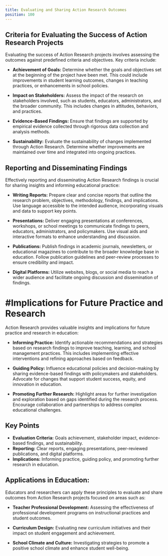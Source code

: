 ```yaml
---
title: Evaluating and Sharing Action Research Outcomes
position: 100
---
```


## Criteria for Evaluating the Success of Action Research Projects

Evaluating the success of Action Research projects involves assessing the outcomes against predefined criteria and objectives. Key criteria include:

- **Achievement of Goals:** Determine whether the goals and objectives set at the beginning of the project have been met. This could include improvements in student learning outcomes, changes in teaching practices, or enhancements in school policies.
  
- **Impact on Stakeholders:** Assess the impact of the research on stakeholders involved, such as students, educators, administrators, and the broader community. This includes changes in attitudes, behaviors, and practices.

- **Evidence-Based Findings:** Ensure that findings are supported by empirical evidence collected through rigorous data collection and analysis methods.

- **Sustainability:** Evaluate the sustainability of changes implemented through Action Research. Determine whether improvements are maintained over time and integrated into ongoing practices.

## Reporting and Disseminating Findings

Effectively reporting and disseminating Action Research findings is crucial for sharing insights and informing educational practice:

- **Writing Reports:** Prepare clear and concise reports that outline the research problem, objectives, methodology, findings, and implications. Use language accessible to the intended audience, incorporating visuals and data to support key points.

- **Presentations:** Deliver engaging presentations at conferences, workshops, or school meetings to communicate findings to peers, educators, administrators, and policymakers. Use visual aids and interactive formats to enhance understanding and discussion.

- **Publications:** Publish findings in academic journals, newsletters, or educational magazines to contribute to the broader knowledge base in education. Follow publication guidelines and peer-review processes to ensure credibility and impact.

- **Digital Platforms:** Utilize websites, blogs, or social media to reach a wider audience and facilitate ongoing discussion and dissemination of findings.

# #Implications for Future Practice and Research

Action Research provides valuable insights and implications for future practice and research in education:

- **Informing Practice:** Identify actionable recommendations and strategies based on research findings to improve teaching, learning, and school management practices. This includes implementing effective interventions and refining approaches based on feedback.

- **Guiding Policy:** Influence educational policies and decision-making by sharing evidence-based findings with policymakers and stakeholders. Advocate for changes that support student success, equity, and innovation in education.

- **Promoting Further Research:** Highlight areas for further investigation and exploration based on gaps identified during the research process. Encourage collaboration and partnerships to address complex educational challenges.

## Key Points

- **Evaluation Criteria:** Goals achievement, stakeholder impact, evidence-based findings, and sustainability.
- **Reporting:** Clear reports, engaging presentations, peer-reviewed publications, and digital platforms.
- **Implications:** Informing practice, guiding policy, and promoting further research in education.

## Applications in Education:

Educators and researchers can apply these principles to evaluate and share outcomes from Action Research projects focused on areas such as:

- **Teacher Professional Development:** Assessing the effectiveness of professional development programs on instructional practices and student outcomes.
  
- **Curriculum Design:** Evaluating new curriculum initiatives and their impact on student engagement and achievement.
  
- **School Climate and Culture:** Investigating strategies to promote a positive school climate and enhance student well-being.
